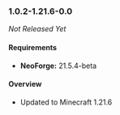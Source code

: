 ### 1.0.2-1.21.6-0.0

_Not Released Yet_

#### Requirements
- **NeoForge:** 21.5.4-beta

#### Overview

- Updated to Minecraft 1.21.6